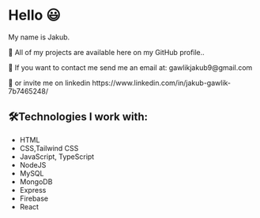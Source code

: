 <h1>Hello 😃</h1>

<p>My name is Jakub.</p>
<p>🔧 All of my projects are available here on my GitHub profile.. </p>
<p>📨 If you want to contact me send me an email at: <a> gawlikjakub9@gmail.com </a> </p>
<p>🔗 or invite me on linkedin https://www.linkedin.com/in/jakub-gawlik-7b7465248/ </p>

<h2>🛠️Technologies I work with: </h2>
<ul>
  <li>HTML</li>
  <li>CSS,Tailwind CSS</li>
  <li>JavaScript, TypeScript</li>
  <li>NodeJS</li>
  <li>MySQL</li>
  <li>MongoDB</li>
  <li>Express</li>
  <li>Firebase</li>
  <li>React</li>
</ul>

<!---
Gawc1uuu/Gawc1uuu is a ✨ special ✨ repository because its `README.md` (this file) appears on your GitHub profile.
You can click the Preview link to take a look at your changes.
--->
